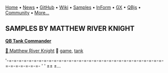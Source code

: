 [Home](https://qb64.com) • [News](../news.md) • [GitHub](https://github.com/QB64Official/qb64) • [Wiki](wiki.md) • [Samples](../samples.md) • [InForm](../inform.md) • [GX](../gx.md) • [QBjs](../qbjs.md) • [Community](../community.md) • [More...](../more.md)

## SAMPLES BY MATTHEW RIVER KNIGHT

**[QB Tank Commander](qb-tank-commander/index.md)**

[🐝 Matthew River Knight](matthew-river-knight.md) 🔗 [game](game.md), [tank](tank.md)

'-=-=-=-=-=-=-=-=-=-=-=-=-=-=-=-=-=-=-=-=-=-=-=-=-=-=-=-=-=-=-=-=-=-=-=-=-=-=- ' '        ±±    ±...
